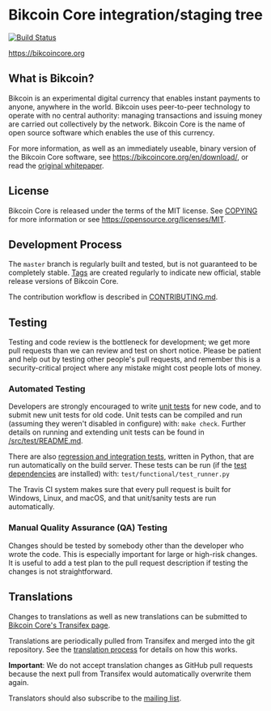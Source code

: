 Bikcoin Core integration/staging tree
=====================================

[![Build Status](https://travis-ci.org/bikcoin/bikcoin.svg?branch=master)](https://travis-ci.org/bikcoin/bikcoin)

https://bikcoincore.org

What is Bikcoin?
----------------

Bikcoin is an experimental digital currency that enables instant payments to
anyone, anywhere in the world. Bikcoin uses peer-to-peer technology to operate
with no central authority: managing transactions and issuing money are carried
out collectively by the network. Bikcoin Core is the name of open source
software which enables the use of this currency.

For more information, as well as an immediately useable, binary version of
the Bikcoin Core software, see https://bikcoincore.org/en/download/, or read the
[original whitepaper](https://bikcoincore.org/bikcoin.pdf).

License
-------

Bikcoin Core is released under the terms of the MIT license. See [COPYING](COPYING) for more
information or see https://opensource.org/licenses/MIT.

Development Process
-------------------

The `master` branch is regularly built and tested, but is not guaranteed to be
completely stable. [Tags](https://github.com/bikcoin/bikcoin/tags) are created
regularly to indicate new official, stable release versions of Bikcoin Core.

The contribution workflow is described in [CONTRIBUTING.md](CONTRIBUTING.md).

Testing
-------

Testing and code review is the bottleneck for development; we get more pull
requests than we can review and test on short notice. Please be patient and help out by testing
other people's pull requests, and remember this is a security-critical project where any mistake might cost people
lots of money.

### Automated Testing

Developers are strongly encouraged to write [unit tests](src/test/README.md) for new code, and to
submit new unit tests for old code. Unit tests can be compiled and run
(assuming they weren't disabled in configure) with: `make check`. Further details on running
and extending unit tests can be found in [/src/test/README.md](/src/test/README.md).

There are also [regression and integration tests](/test), written
in Python, that are run automatically on the build server.
These tests can be run (if the [test dependencies](/test) are installed) with: `test/functional/test_runner.py`

The Travis CI system makes sure that every pull request is built for Windows, Linux, and macOS, and that unit/sanity tests are run automatically.

### Manual Quality Assurance (QA) Testing

Changes should be tested by somebody other than the developer who wrote the
code. This is especially important for large or high-risk changes. It is useful
to add a test plan to the pull request description if testing the changes is
not straightforward.

Translations
------------

Changes to translations as well as new translations can be submitted to
[Bikcoin Core's Transifex page](https://www.transifex.com/projects/p/bikcoin/).

Translations are periodically pulled from Transifex and merged into the git repository. See the
[translation process](doc/translation_process.md) for details on how this works.

**Important**: We do not accept translation changes as GitHub pull requests because the next
pull from Transifex would automatically overwrite them again.

Translators should also subscribe to the [mailing list](https://groups.google.com/forum/#!forum/bikcoin-translators).
